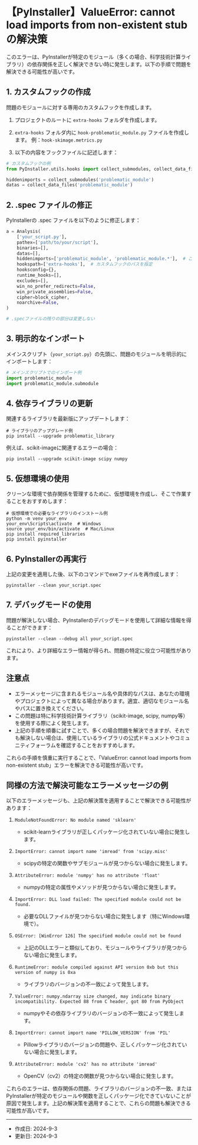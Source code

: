 # 【PyInstaller】ValueError: cannot load imports from non-existent stub の解決策

このエラーは、PyInstallerが特定のモジュール（多くの場合、科学技術計算ライブラリ）の依存関係を正しく解決できない時に発生します。以下の手順で問題を解決できる可能性が高いです。

## 1. カスタムフックの作成

問題のモジュールに対する専用のカスタムフックを作成します。

1. プロジェクトのルートに `extra-hooks` フォルダを作成します。

2. `extra-hooks` フォルダ内に `hook-problematic_module.py` ファイルを作成します。
   例：`hook-skimage.metrics.py`

3. 以下の内容をフックファイルに記述します：

```python
# カスタムフックの例
from PyInstaller.utils.hooks import collect_submodules, collect_data_files

hiddenimports = collect_submodules('problematic_module')
datas = collect_data_files('problematic_module')
```

## 2. .spec ファイルの修正

PyInstallerの .spec ファイルを以下のように修正します：

```python
a = Analysis(
    ['your_script.py'],
    pathex=['path/to/your/script'],
    binaries=[],
    datas=[],
    hiddenimports=['problematic_module', 'problematic_module.*'],  # ここに問題のモジュールとそのサブモジュールを追加
    hookspath=['extra-hooks'],  # カスタムフックのパスを指定
    hooksconfig={},
    runtime_hooks=[],
    excludes=[],
    win_no_prefer_redirects=False,
    win_private_assemblies=False,
    cipher=block_cipher,
    noarchive=False,
)

# .specファイルの残りの部分は変更しない
```

## 3. 明示的なインポート

メインスクリプト（`your_script.py`）の先頭に、問題のモジュールを明示的にインポートします：

```python
# メインスクリプトでのインポート例
import problematic_module
import problematic_module.submodule
```

## 4. 依存ライブラリの更新

関連するライブラリを最新版にアップデートします：

```
# ライブラリのアップグレード例
pip install --upgrade problematic_library
```

例えば、scikit-imageに関連するエラーの場合：

```
pip install --upgrade scikit-image scipy numpy
```

## 5. 仮想環境の使用

クリーンな環境で依存関係を管理するために、仮想環境を作成し、そこで作業することをおすすめします：

```
# 仮想環境での必要なライブラリのインストール例
python -m venv your_env
your_env\Scripts\activate  # Windows
source your_env/bin/activate  # Mac/Linux
pip install required_libraries
pip install pyinstaller
```

## 6. PyInstallerの再実行

上記の変更を適用した後、以下のコマンドでexeファイルを再作成します：

```
pyinstaller --clean your_script.spec
```

## 7. デバッグモードの使用

問題が解決しない場合、PyInstallerのデバッグモードを使用して詳細な情報を得ることができます：

```
pyinstaller --clean --debug all your_script.spec
```

これにより、より詳細なエラー情報が得られ、問題の特定に役立つ可能性があります。

## 注意点

- エラーメッセージに含まれるモジュール名や具体的なパスは、あなたの環境やプロジェクトによって異なる場合があります。適宜、適切なモジュール名やパスに置き換えてください。
- この問題は特に科学技術計算ライブラリ（scikit-image, scipy, numpy等）を使用する際によく発生します。
- 上記の手順を順番に試すことで、多くの場合問題を解決できますが、それでも解決しない場合は、使用しているライブラリの公式ドキュメントやコミュニティフォーラムを確認することをおすすめします。

これらの手順を慎重に実行することで、「ValueError: cannot load imports from non-existent stub」エラーを解決できる可能性が高いです。

## 同様の方法で解決可能なエラーメッセージの例

以下のエラーメッセージも、上記の解決策を適用することで解決できる可能性があります：

1. `ModuleNotFoundError: No module named 'sklearn'`
   - scikit-learnライブラリが正しくパッケージ化されていない場合に発生します。

2. `ImportError: cannot import name 'imread' from 'scipy.misc'`
   - scipyの特定の関数やサブモジュールが見つからない場合に発生します。

3. `AttributeError: module 'numpy' has no attribute 'float'`
   - numpyの特定の属性やメソッドが見つからない場合に発生します。

4. `ImportError: DLL load failed: The specified module could not be found.`
   - 必要なDLLファイルが見つからない場合に発生します（特にWindows環境で）。

5. `OSError: [WinError 126] The specified module could not be found`
   - 上記のDLLエラーと類似しており、モジュールやライブラリが見つからない場合に発生します。

6. `RuntimeError: module compiled against API version 0xb but this version of numpy is 0xa`
   - ライブラリのバージョンの不一致によって発生します。

7. `ValueError: numpy.ndarray size changed, may indicate binary incompatibility. Expected 88 from C header, got 80 from PyObject`
   - numpyやその依存ライブラリのバージョンの不一致によって発生します。

8. `ImportError: cannot import name 'PILLOW_VERSION' from 'PIL'`
   - Pillowライブラリのバージョンの問題や、正しくパッケージ化されていない場合に発生します。

9. `AttributeError: module 'cv2' has no attribute 'imread'`
   - OpenCV（cv2）の特定の関数が見つからない場合に発生します。

これらのエラーは、依存関係の問題、ライブラリのバージョンの不一致、またはPyInstallerが特定のモジュールや関数を正しくパッケージ化できていないことが原因で発生します。上記の解決策を適用することで、これらの問題も解決できる可能性が高いです。

---
- 作成日: 2024-9-3
- 更新日: 2024-9-3